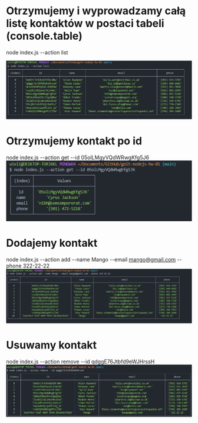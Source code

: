 # Otrzymujemy i wyprowadzamy całą listę kontaktów w postaci tabeli (console.table)

node index.js --action list

![alt text](./screenshots/contactList.PNG)

# Otrzymujemy kontakt po id

node index.js --action get --id 05olLMgyVQdWRwgKfg5J6
![alt text](./screenshots/ContactId.PNG)

# Dodajemy kontakt

node index.js --action add --name Mango --email mango@gmail.com --phone 322-22-22
![alt text](./screenshots/AddContact.PNG)

# Usuwamy kontakt

node index.js --action remove --id qdggE76Jtbfd9eWJHrssH
![alt text](./screenshots/removeContact.PNG)
